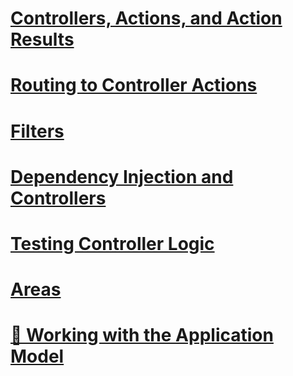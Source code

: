 # [Controllers, Actions, and Action Results](actions.md)
# [Routing to Controller Actions](routing.md)
# [Filters](filters.md)
# [Dependency Injection and Controllers](dependency-injection.md)
# [Testing Controller Logic](testing.md)
# [Areas](areas.md)
# [🔧 Working with the Application Model](application-model.md)

